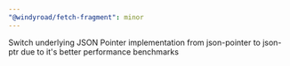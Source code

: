 ```yaml
---
"@windyroad/fetch-fragment": minor
---
```


Switch underlying JSON Pointer implementation from json-pointer to json-ptr due to it's better performance benchmarks

